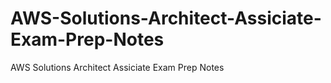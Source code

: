 # AWS-Solutions-Architect-Assiciate-Exam-Prep-Notes
AWS Solutions Architect Assiciate Exam Prep Notes
